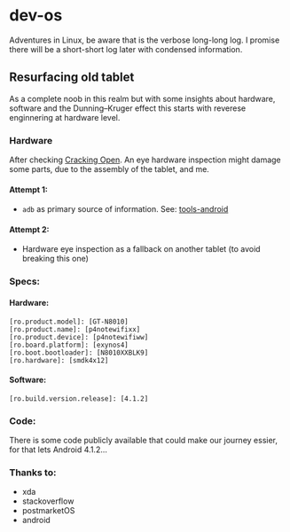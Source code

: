 # dev-os

Adventures in Linux, be aware that is the verbose long-long log. I promise there will be a short-short log later with condensed information. 

## Resurfacing old tablet

As a complete noob in this realm but with some insights about hardware, software and the Dunning–Kruger effect this starts with reverese enginnering at hardware level.
 
### Hardware

After checking [Cracking Open](https://www.youtube.com/watch?v=RAaB-jC85dg). An eye hardware inspection might damage some parts, 
due to the assembly of the tablet, and me. 

#### Attempt 1:
- ```adb``` as primary source of information. See: [tools-android](https://github.com/luHub/dev-os/tree/main/tools-android)

#### Attempt 2:
- Hardware eye inspection as a fallback on another tablet (to avoid breaking this one)


### Specs:

#### Hardware:

```
[ro.product.model]: [GT-N8010]
[ro.product.name]: [p4notewifixx]
[ro.product.device]: [p4notewifiww]
[ro.board.platform]: [exynos4]
[ro.boot.bootloader]: [N8010XXBLK9]
[ro.hardware]: [smdk4x12]
```

#### Software:

```
[ro.build.version.release]: [4.1.2]
```


### Code:

There is some code publicly available that could make our journey essier, for that lets Android 4.1.2... 


### Thanks to:

- xda
- stackoverflow
- postmarketOS
- android

